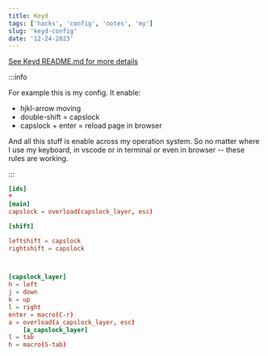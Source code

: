 ```yaml
---
title: Keyd
tags: ['hacks', 'config', 'notes', 'my']
slug: 'keyd-config'
date: '12-24-2023'
---
```



[See Keyd README.md for more details](https://github.com/rvaiya/keyd)


:::info

For example this is my config. It enable:

- hjkl-arrow moving
- double-shift = capslock
- capslock + enter = reload page in browser

<!-- truncate -->

And all this stuff is enable across my operation system. So no matter where
I use my keyboard, in vscode or in terminal or even in browser -- these rules are working.

:::

```toml title='/etc/keyd/default.conf'
[ids]
*
[main]
capslock = overload(capslock_layer, esc)

[shift]

leftshift = capslock
rightshift = capslock



[capslock_layer]
h = left
j = down
k = up
l = right
enter = macro(C-r)
a = overload(a_capslock_layer, esc)
    [a_capslock_layer]
l = tab
h = macro(S-tab)  
```
